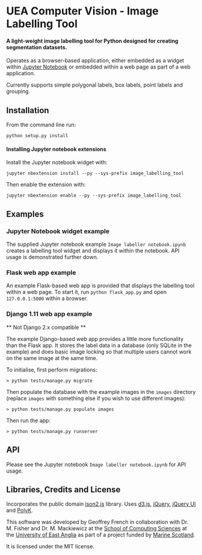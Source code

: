 # UEA Computer Vision - Image Labelling Tool

#### A light-weight image labelling tool for Python designed for creating segmentation datasets.

Operates as a browser-based application, either embedded as a widget within [Jupyter Notebook](https://jupyter.org/)
or embedded within a web page as part of a web application.

Currently supports simple polygonal labels, box labels, point labels and grouping.


## Installation

From the command line run:

`python setup.py install`

#### Installing Jupyter notebook extensions

Install the Jupyter notebook widget with:

`jupyter nbextension install --py --sys-prefix image_labelling_tool`

Then enable the extension with:

`jupyter nbextension enable --py --sys-prefix image_labelling_tool`


## Examples

### Jupyter Notebook widget example

The supplied Jupyter notebook example `Image labeller notebook.ipynb` creates a labelling tool widget and displays it
within the notebook. API usage is demonstrated further down.

### Flask web app example

An example Flask-based web app is provided that displays the labelling tool within a web page. To start it,
run `python flask_app.py` and open `127.0.0.1:5000` within a browser.

### Django 1.11 web app example

** Not Django 2.x compatible **

The example Django-based web app provides a little more functionality than the Flask app. It stores the label
data in a database (only SQLite in the example) and does basic image locking so that multiple users cannot work
on the same image at the same time.

To initialise, first perform migrations:

```
> python tests/manage.py migrate
```

Then populate the database with the example images in the `images` directory (replace `images` with something
else if you wish to use different images):

```
> python tests/manage.py populate images
```

Then run the app:

```
> python tests/manage.py runserver
```

## API

Please see the Jupyter notebook `Image labeller notebook.ipynb` for API usage.


## Libraries, Credits and License

Incorporates the public domain [json2.js](https://github.com/douglascrockford/JSON-js) library.
Uses [d3.js](http://d3js.org/), [jQuery](https://jquery.com/), [jQuery UI](https://jqueryui.com/)
and [PolyK](http://polyk.ivank.net/).

This software was developed by Geoffrey French in collaboration with Dr. M. Fisher and
Dr. M. Mackiewicz at the [School of Computing Sciences](http://www.uea.ac.uk/computing)
at the [University of East Anglia](http://www.uea.ac.uk) as part of a project funded by
[Marine Scotland](http://www.gov.scot/Topics/marine).

It is licensed under the MIT license.
